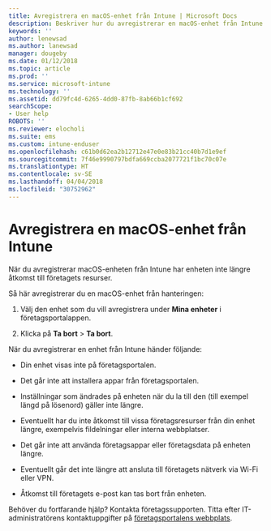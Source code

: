 ```yaml
---
title: Avregistrera en macOS-enhet från Intune | Microsoft Docs
description: Beskriver hur du avregistrerar en macOS-enhet från Intune
keywords: ''
author: lenewsad
ms.author: lanewsad
manager: dougeby
ms.date: 01/12/2018
ms.topic: article
ms.prod: ''
ms.service: microsoft-intune
ms.technology: ''
ms.assetid: dd79fc4d-6265-4dd0-87fb-8ab66b1cf692
searchScope:
- User help
ROBOTS: ''
ms.reviewer: elocholi
ms.suite: ems
ms.custom: intune-enduser
ms.openlocfilehash: c61b0d62ea2b12712e47e0e83b21cc40b7d1e9ef
ms.sourcegitcommit: 7f46e9990797bdfa669ccba2077721f1bc70c07e
ms.translationtype: HT
ms.contentlocale: sv-SE
ms.lasthandoff: 04/04/2018
ms.locfileid: "30752962"
---
```

# <a name="unenroll-your-macos-device-from-intune"></a>Avregistrera en macOS-enhet från Intune

När du avregistrerar macOS-enheten från Intune har enheten inte längre åtkomst till företagets resurser.

Så här avregistrerar du en macOS-enhet från hanteringen:

1.  Välj den enhet som du vill avregistrera under **Mina enheter** i företagsportalappen.

2.  Klicka på **Ta bort** > **Ta bort**.

När du avregistrerar en enhet från Intune händer följande:

-   Din enhet visas inte på företagsportalen.

-   Det går inte att installera appar från företagsportalen.

-   Inställningar som ändrades på enheten när du la till den (till exempel längd på lösenord) gäller inte längre.

-   Eventuellt har du inte åtkomst till vissa företagsresurser från din enhet längre, exempelvis fildelningar eller interna webbplatser.

-   Det går inte att använda företagsappar eller företagsdata på enheten längre.

-   Eventuellt går det inte längre att ansluta till företagets nätverk via Wi-Fi eller VPN.

-   Åtkomst till företagets e-post kan tas bort från enheten.

Behöver du fortfarande hjälp? Kontakta företagssupporten. Titta efter IT-administratörens kontaktuppgifter på [företagsportalens webbplats](https://portal.manage.microsoft.com#HelpDeskDialog).
